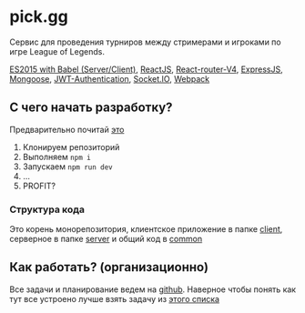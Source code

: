 # pick.gg
Сервис для проведения турниров между стримерами и игроками по игре League of Legends.

[ES2015 with Babel (Server/Client)](https://babeljs.io/learn-es2015/), [ReactJS](https://reactjs.org/), [React-router-V4](https://reacttraining.com/react-router/), [ExpressJS](http://expressjs.com/es/), [Mongoose](http://mongoosejs.com/), [JWT-Authentication](https://jwt.io/), [Socket.IO](https://socket.io/), [Webpack](https://webpack.js.org/)

## С чего начать разработку?
Предварительно почитай [это](https://github.com/uz0/uz0.ru/blob/master/README.md)
1. Клонируем репозиторий
2. Выполняем `npm i`
3. Запускаем `npm run dev`
4. ...
5. PROFIT?

### Структура кода
Это корень монорепозитория, клиентское приложение в папке [client](/client), серверное в папке [server](/server) и общий код в [common](/common)

## Как работать? (организационно)
Все задачи и планирование ведем на [github](https://github.com/uz0/pick.gg/issues). Наверное чтобы понять как тут все устроено лучше взять задачу из [этого списка](https://github.com/uz0/pick.gg/issues?q=is%3Aopen+is%3Aissue+label%3A%22good+first+issue%22)
